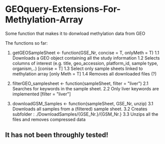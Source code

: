 # GEOquery-Extensions-For-Methylation-Array
Some function that makes it to donwload methylation data from GEO

The functions so far:

1. getGEOSampleSheet <- function(GSE_Nr, concise = T, onlyMeth = T)
              1.1 Downloads a GEO object containing all the study information
              1.2 Selects columns of interest (e.g. title, geo_accession, platform_id, sample type, organism,..) [conise = T]
              1.3 Select only sample sheets linked to methylation array [only Meth = T]
              1.4 Removes all downloaded files (?)
              
2. filterGEO_samplesheet <- function(sampleSheet, filter = "liver")
              2.1 Searches for keywords in the sample sheet.
              2.2 Only liver keywords are implemented [filter = "liver"]
              
3. downloadGSM_Samples <- function(sampleSheet, GSE_Nr, unzip)
               3.1 Downloads all samples from a (filtered) sample sheet.
               3.2 Creates subfolder : ./DownloadSamples/{GSE_Nr.}/{GSM_Nr.}
               3.3 Unzips all the files and removes compressed data


## It has not been throughly tested!
